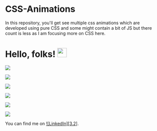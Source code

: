 # CSS-Animations
In this repository, you'll get see multiple css animations which are developed using pure CSS and some might contain a bit of JS but there count is less as I am focusing more on CSS here.

# Hello, folks! <img src="https://raw.githubusercontent.com/MartinHeinz/MartinHeinz/master/wave.gif" width="30px">

![](https://img.shields.io/badge/Python-Proficient-informational?style=flat&logo=<LOGO_NAME>&logoColor=white&color=2bbc8a)

![](https://img.shields.io/badge/CSS-Intermediate-informational?style=flat&logo=<LOGO_NAME>&logoColor=white&color=2bbc8a)

![](https://img.shields.io/badge/HTML-Intermediate-informational?style=flat&logo=<LOGO_NAME>&logoColor=white&color=2bbc8a)

![](https://img.shields.io/badge/DataStructures-Intermediate-informational?style=flat&logo=<LOGO_NAME>&logoColor=white&color=2bbc8a)

![](https://img.shields.io/badge/Algorithms-Intermediate-informational?style=flat&logo=<LOGO_NAME>&logoColor=white&color=2bbc8a)

![](https://img.shields.io/badge/ProblemSolving-Curious-informational?style=flat&logo=<LOGO_NAME>&logoColor=white&color=2bbc8a)

<!-- Actual text -->

You can find me on [![LinkedIn][3.2]][2].

<!-- Icons -->

[2.2]: https://raw.githubusercontent.com/MartinHeinz/MartinHeinz/master/linkedin-3-16.png (LinkedIn icon without padding)

<!-- Links to your social media accounts -->

[2]: https://www.linkedin.com/in/vibhutirajput/
